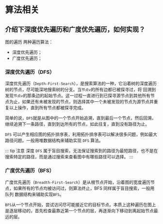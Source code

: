 # 算法相关

## 介绍下深度优先遍历和广度优先遍历，如何实现？
图的遍历
两种遍历算法：
- 深度优先遍历；
- 广度优先遍历；
### 深度优先遍历（DFS）
深度优先遍历（`Depth-First-Search`），是搜索算法的一种，它沿着树的深度遍历树的节点，尽可能深地搜索树的分支。当`节点v`的所有边都已被探寻过，将
回溯到发现`节点v`的那条边的起始节点。这一过程一直进行到已探寻源节点到其他所有节点为止，如果还有未被发现的节点，则选择其中一个未被发现的节点为源节点并重复以上操作，直到所有节点都被探寻完成。

简单的说，`DFS`就是从图中的一个节点开始追溯，直到最后一个节点，然后回溯，继续追溯下一条路径，直到到达所有的节点，如此往复，直到没有路径为止。

`DFS` 可以产生相应图的拓扑排序表，利用拓扑排序表可以解决很多问题，例如最大路径问题。一般用堆数据结构来辅助实现 `DFS` 算法。

::: tip 注意
深度 `DFS` 属于盲目搜索，无法保证搜索到的路径为最短路径，也不是在搜索特定的路径，而是通过搜索来查看图中有哪些路径可以选择。
:::

### 广度优先遍历（BFS）
广度优先遍历（`Breadth-First-Search`）是从根节点开始，沿着图的宽度遍历节点，如果所有的节点均被访问过，则算法终止，BFS 同样属于盲目搜索，一般用队列
数据结构来辅助实现`BFS`。

`BFS`从一个节点开始，尝试访问尽可能接近它的目标节点。本质上这种遍历在图上是逐层移动的，首先检查最靠近第一个节点的层，再逐渐向下移动到离起始节点最远的层。
